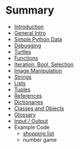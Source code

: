 # Summary

* [Introduction](README.md)
* [General Intro](general-intro.md)
* [Simple Python Data](simple-python-data.md)
* [Debugging](debugging.md)
* [Turtles](turtles.md)
* [Functions](functions.md)
* [Iteration, Bool, Selection](selection.md)
* [Image Manipulation](image-manipulation.md)
* [Strings](strings.md)
* [Lists](lists.md)
* [Tuples](tuples.md)
* [References](memory-reference.md)
* [Dictionaries](dictionaries.md)
* [Classes and Objects](classes-and-objects.md)
* [Glossary](GLOSSARY.md)
* [Input / Output](input-output.md)
* Example Code
  * [shopping list](shopping-list.md)
  * number game

